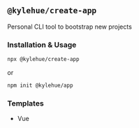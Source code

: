 ## `@kylehue/create-app`
Personal CLI tool to bootstrap new projects

### Installation & Usage
```bash
npx @kylehue/create-app
```
or
```bash
npm init @kylehue/app
```
### Templates
- Vue
